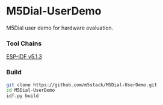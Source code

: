 
# M5Dial-UserDemo

M5Dial user demo for hardware evaluation.

### Tool Chains

[ESP-IDF v5.1.3](https://docs.espressif.com/projects/esp-idf/en/v5.1.3/esp32s3/index.html)

### Build

```bash
git clone https://github.com/m5stack/M5Dial-UserDemo.git
cd M5Dial-UserDemo
idf.py build
```
